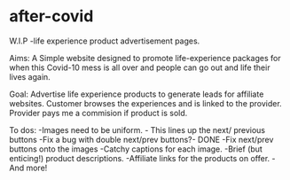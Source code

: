 # after-covid
W.I.P -life experience product advertisement pages.

Aims:
A Simple website designed to promote life-experience packages for when this Covid-10 mess is all over and people can go out and life their lives again.

Goal: 
Advertise life experience products to generate leads for affiliate websites. Customer browses the experiences and is linked to the provider. Provider pays me a commision if product is sold.

To dos:
-Images need to be uniform. - This lines up the next/ previous buttons
-Fix a bug with double next/prev buttons?- DONE
-Fix next/prev buttons onto the images
-Catchy captions for each image.
-Brief (but enticing!) product descriptions.
-Affiliate links for the products on offer.
-And more!
